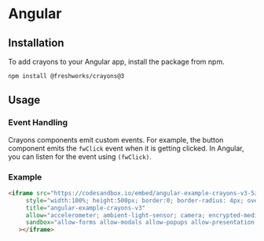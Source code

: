 # Angular

## Installation

To add crayons to your Angular app, install the package from npm.

```npm install @freshworks/crayons@3```

## Usage

### Event Handling

Crayons components emit custom events. For example, the button component emits the `fwClick` event when it is getting clicked. In Angular, you can listen for the event using `(fwClick)`.


### Example 

```html live
<iframe src="https://codesandbox.io/embed/angular-example-crayons-v3-5zh1t3?fontsize=14&hidenavigation=1&theme=dark"
     style="width:100%; height:500px; border:0; border-radius: 4px; overflow:hidden;"
     title="angular-example-crayons-v3"
     allow="accelerometer; ambient-light-sensor; camera; encrypted-media; geolocation; gyroscope; hid; microphone; midi; payment; usb; vr; xr-spatial-tracking"
     sandbox="allow-forms allow-modals allow-popups allow-presentation allow-same-origin allow-scripts"
   ></iframe>
```

